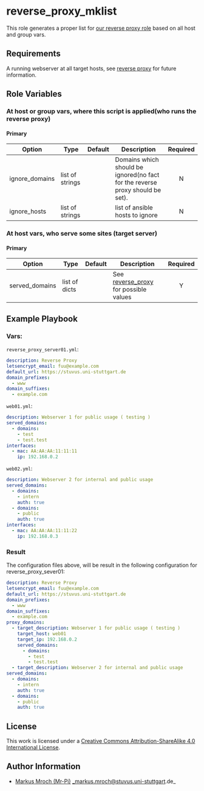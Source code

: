 # reverse_proxy_mklist

This role generates a proper list for [our reverse proxy role](https://github.com/stuvusIT/reverse_proxy) based on all host and group vars.


## Requirements

A running webserver at all target hosts, see [reverse proxy](https://github.com/stuvusIT/reverse_proxy) for future information.

## Role Variables

### At host or group vars, where this script is applied(who runs the reverse proxy)
#### Primary
| Option         | Type            | Default | Description                                                                   | Required |
|----------------|-----------------|---------|-------------------------------------------------------------------------------|:--------:|
| ignore_domains | list of strings |         | Domains which should be ignored(no fact for the reverse proxy should be set). |     N    |
| ignore_hosts   | list of strings |         | list of ansible hosts to ignore                                               |     N    |

### At host vars, who serve some sites (target server)
#### Primary
| Option         | Type          | Default | Description                                                                                       | Required |
|----------------|---------------|---------|---------------------------------------------------------------------------------------------------|:--------:|
| served_domains | list of dicts |         | See [reverse_proxy](https://github.com/stuvusIT/reverse_proxy#served_domains) for possible values | Y        |


## Example Playbook

### Vars:
`reverse_proxy_server01.yml`:
```yml
description: Reverse Proxy
letsencrypt_email: fuu@example.com
default_url: https://stuvus.uni-stuttgart.de
domain_prefixes:
  - www
domain_suffixes:
  - example.com
```

`web01.yml`:
```yml
description: Webserver 1 for public usage ( testing )
served_domains:
  - domains:
    - test
    - test.test
interfaces:
  - mac: AA:AA:AA:11:11:11
    ip: 192.168.0.2
```

`web02.yml`:
```yml
description: Webserver 2 for internal and public usage
served_domains:
  - domains:
    - intern
    auth: true
  - domains:
    - public
    auth: true
interfaces:
  - mac: AA:AA:AA:11:11:22
    ip: 192.168.0.3
```

### Result

The configuration files above, will be result in the following configuration for reverse_proxy_sever01:
```yml
description: Reverse Proxy
letsencrypt_email: fuu@example.com
default_url: https://stuvus.uni-stuttgart.de
domain_prefixes:
  - www
domain_suffixes:
  - example.com
proxy_domains:
  - target_description: Webserver 1 for public usage ( testing )
    target_host: web01
    target_ip: 192.168.0.2
    served_domains:
      - domains:
        - test
        - test.test
  - target_description: Webserver 2 for internal and public usage
served_domains:
  - domains:
    - intern
    auth: true
  - domains:
    - public
    auth: true
```

## License

This work is licensed under a [Creative Commons Attribution-ShareAlike 4.0 International License](http://creativecommons.org/licenses/by-sa/4.0/).


## Author Information

- [Markus Mroch (Mr-Pi)](https://github.com/Mr-Pi/) _markus.mroch@stuvus.uni-stuttgart.de_